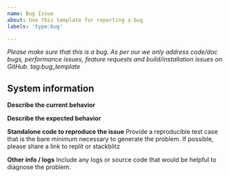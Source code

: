 ```yaml
---
name: Bug Issue
about: Use this template for reporting a bug
labels: 'type:bug'

---
```


<em>Please make sure that this is a bug. As per our
we only address code/doc bugs, performance issues, feature requests and
build/installation issues on GitHub. tag:bug_template</em>

**System information**
- 


**Describe the current behavior**

**Describe the expected behavior**

**Standalone code to reproduce the issue**
Provide a reproducible test case that is the bare minimum necessary to generate
the problem. If possible, please share a link to replit or stackblitz

**Other info / logs** Include any logs or source code that would be helpful to
diagnose the problem.
